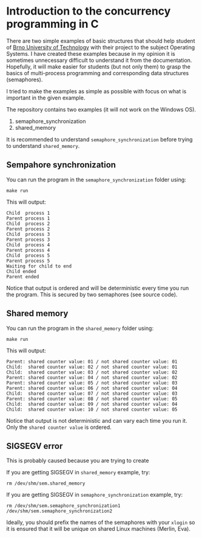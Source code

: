 # Introduction to the concurrency programming in C
There are two simple examples of basic structures that should help student of [Brno University of Technology](https://www.fit.vutbr.cz/) with their project to the subject Operating Systems. I have created these examples because in my opinion it is sometimes unnecessary difficult to understand it from the documentation. Hopefully, it will make easier for students (but not only them) to grasp the basics of multi-process programming and corresponding data structures (semaphores).

I tried to make the examples as simple as possible with focus on what is important in the given example.

The repository contains two examples (it will not work on the Windows OS).

1. semaphore_synchronization
2. shared_memory

It is recommended to understand `semaphore_synchronization` before trying to understand `shared_memory`.

## Sempahore synchronization
You can run the program in the `semaphore_synchronization` folder using:

```
make run
```

This will output:

```
Child  process 1
Parent process 1
Child  process 2
Parent process 2
Child  process 3
Parent process 3
Child  process 4
Parent process 4
Child  process 5
Parent process 5
Waiting for child to end
Child ended
Parent ended
```

Notice that output is ordered and will be deterministic every time you run the program. This is secured by two semaphores (see source code).

## Shared memory
You can run the program in the `shared_memory` folder using:

```
make run
```

This will output:

```
Parent: shared counter value: 01 / not shared counter value: 01
Child:  shared counter value: 02 / not shared counter value: 01
Child:  shared counter value: 03 / not shared counter value: 02
Parent: shared counter value: 04 / not shared counter value: 02
Parent: shared counter value: 05 / not shared counter value: 03
Parent: shared counter value: 06 / not shared counter value: 04
Child:  shared counter value: 07 / not shared counter value: 03
Parent: shared counter value: 08 / not shared counter value: 05
Child:  shared counter value: 09 / not shared counter value: 04
Child:  shared counter value: 10 / not shared counter value: 05
```

Notice that output is not deterministic and can vary each time you run it. Only the `shared counter value` is ordered.


## SIGSEGV error
This is probably caused because you are trying to create 

 If you are getting SIGSEGV in `shared_memory` example, try:

```
rm /dev/shm/sem.shared_memory
```

If you are getting SIGSEGV in `semaphore_synchronization` example, try:

```
rm /dev/shm/sem.semaphore_synchronization1 /dev/shm/sem.semaphore_synchronization2
```

Ideally, you should prefix the names of the semaphores with your `xlogin` so it is ensured that it will be unique on shared Linux machines (Merlin, Eva).

